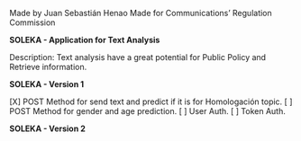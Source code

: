 Made by Juan Sebastián Henao
Made for Communications’ Regulation Commission


**SOLEKA - Application for Text Analysis**

Description: Text analysis have a great potential for Public Policy and Retrieve information.

**SOLEKA - Version 1**

[X] POST Method for send text and predict if it is for Homologación topic.
[ ] POST Method for gender and age prediction.
[ ] User Auth.
[ ] Token Auth.

**SOLEKA - Version 2**



